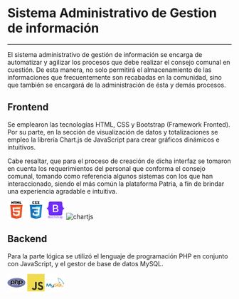 <h1 align="left">Sistema Administrativo de Gestion de información</h1>
<hr> 

<p align="left"> 
  El sistema administrativo de gestión de información se encarga de automatizar y agilizar 
los procesos que debe realizar el consejo comunal en cuestión. De esta manera, no solo permitirá el 
almacenamiento de las informaciones que frecuentemente son recabadas en la comunidad, sino 
que también se encargará de la administración de ésta y demás procesos.
</p>

<h2 align="left">Frontend </h2>
<p align="left"> 
  Se emplearon las tecnologías HTML, CSS y Bootstrap (Framework Fronted). Por su parte, en la sección 
  de visualización de datos y totalizaciones se empleo la librería Chart.js de JavaScript para crear gráficos dinámicos e intuitivos. 
</p>

<p align="left"> 
  Cabe resaltar, que  para el proceso de creación de dicha interfaz se tomaron en cuenta los requerimientos del 
personal que conforma el consejo comunal, tomando como referencia algunos sistemas con los 
que han interaccionado, siendo el más común la plataforma Patria, a fin de brindar una 
experiencia agradable e intuitiva.
</p>

<p align="left"> 
  <img src="https://raw.githubusercontent.com/devicons/devicon/master/icons/html5/html5-original-wordmark.svg" alt="html5" width = "40" heigth="40"/> 
  <img src="https://raw.githubusercontent.com/devicons/devicon/master/icons/css3/css3-original-wordmark.svg" alt="css3" width = "40" heigth="40"/>
  <img src="https://raw.githubusercontent.com/devicons/devicon/master/icons/bootstrap/bootstrap-plain-wordmark.svg" alt="arranque" width = "40" heigth="40"/>
  <img src="https://www.chartjs.org/media/logo-title.svg" alt="chartjs" width = "40" heigth="40"/>
</p>

<h2 align="left">Backend </h2>
<p align="left"> 
  Para la parte lógica se utilizó el lenguaje de programación PHP en conjunto con JavaScript, y el gestor de base de datos MySQL.
</p>

<p align="left"> 
  <img src="https://raw.githubusercontent.com/devicons/devicon/master/icons/php/php-original.svg" alt="php" width = "40" heigth="40"/>
  <img src="https://raw.githubusercontent.com/devicons/devicon/master/icons/javascript/javascript-original.svg" alt="javascript" width = "40" heigth="40"/> 
  <img src="https://raw.githubusercontent.com/devicons/devicon/master/icons/mysql/mysql-original-wordmark.svg" alt="mysql" width = "40" heigth="40"/>
</p>
<!--
    <img src="https://raw.githubusercontent.com/devicons/devicon/master/icons/html5/html5-original-wordmark.svg" alt="html5" width = "40" heigth="40"/> 
    <img src="https://raw.githubusercontent.com/devicons/devicon/master/icons/css3/css3-original-wordmark.svg" alt="css3" width = "40" heigth="40"/> 
    <img src="https://raw.githubusercontent.com/devicons/devicon/master/icons/javascript/javascript-original.svg" alt="javascript" width = "40" heigth="40"/> 
    <img src="https://raw.githubusercontent.com/devicons/devicon/master/icons/php/php-original.svg" alt="php" width = "40" heigth="40"/> 
    <img src="https://raw.githubusercontent.com/devicons/devicon/master/icons/mysql/mysql-original-wordmark.svg" alt="mysql" width = "40" heigth="40"/> 
    <img src="https://raw.githubusercontent.com/devicons/devicon/master/icons/bootstrap/bootstrap-plain-wordmark.svg" alt="arranque" width = "40" heigth="40"/> 
    <img src="https://www.chartjs.org/media/logo-title.svg" alt="chartjs" width = "40" heigth="40"/> 
-->
